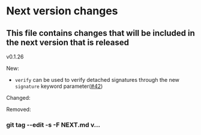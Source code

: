 # Next version changes
## This file contains changes that will be included in the next version that is released
v0.1.26

New:
  - `verify` can be used to verify detached signatures through the new `signature` keyword parameter([#42])

Changed:

Removed:

[#42]: https://github.com/wiktor-k/pysequoia/issues/42
### git tag --edit -s -F NEXT.md v...
